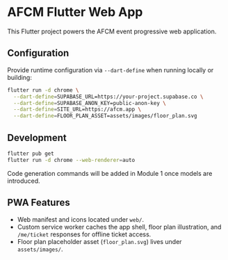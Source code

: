 # AFCM Flutter Web App

This Flutter project powers the AFCM event progressive web application.

## Configuration

Provide runtime configuration via `--dart-define` when running locally or building:

```bash
flutter run -d chrome \
  --dart-define=SUPABASE_URL=https://your-project.supabase.co \
  --dart-define=SUPABASE_ANON_KEY=public-anon-key \
  --dart-define=SITE_URL=https://afcm.app \
  --dart-define=FLOOR_PLAN_ASSET=assets/images/floor_plan.svg
```

## Development

```bash
flutter pub get
flutter run -d chrome --web-renderer=auto
```

Code generation commands will be added in Module 1 once models are introduced.

## PWA Features

- Web manifest and icons located under `web/`.
- Custom service worker caches the app shell, floor plan illustration, and `/me/ticket` responses for offline ticket access.
- Floor plan placeholder asset (`floor_plan.svg`) lives under `assets/images/`.
